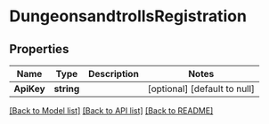 # DungeonsandtrollsRegistration

## Properties
Name | Type | Description | Notes
------------ | ------------- | ------------- | -------------
**ApiKey** | **string** |  | [optional] [default to null]

[[Back to Model list]](../README.md#documentation-for-models) [[Back to API list]](../README.md#documentation-for-api-endpoints) [[Back to README]](../README.md)

